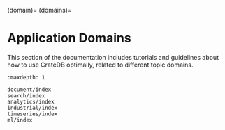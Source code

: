 (domain)=
(domains)=

# Application Domains

This section of the documentation includes tutorials and guidelines about
how to use CrateDB optimally, related to different topic domains.


```{toctree}
:maxdepth: 1

document/index
search/index
analytics/index
industrial/index
timeseries/index
ml/index
```
